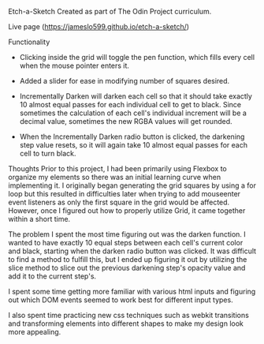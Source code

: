 Etch-a-Sketch
Created as part of The Odin Project curriculum.

Live page (https://jameslo599.github.io/etch-a-sketch/)

Functionality
- Clicking inside the grid will toggle the pen function, which fills every cell when the mouse pointer enters it.

- Added a slider for ease in modifying number of squares desired.

- Incrementally Darken will darken each cell so that it should take exactly 10 almost equal passes for each individual cell to get to black. Since sometimes the calculation of each cell's individual increment will be a decimal value, sometimes the new RGBA values will get rounded.

- When the Incrementally Darken radio button is clicked, the darkening step value resets, so it will again take 10 almost equal passes for each cell to turn black.

Thoughts
Prior to this project, I had been primarily using Flexbox to organize my elements so there was an initial learning curve when implementing it. I originally began generating the grid squares by using a for loop but this resulted in difficulties later when trying to add mouseenter event listeners as only the first square in the grid would be affected. However, once I figured out how to properly utilize Grid, it came together within a short time. 

The problem I spent the most time figuring out was the darken function. I wanted to have exactly 10 equal steps between each cell's current color and black, starting when the darken radio button was clicked. It was difficult to find a method to fulfill this, but I ended up figuring it out by utilizing the slice method to slice out the previous darkening step's opacity value and add it to the current step's.

I spent some time getting more familiar with various html inputs and figuring out which DOM events seemed to work best for different input types.

I also spent time practicing new css techniques such as webkit transitions and transforming elements into different shapes to make my design look more appealing. 